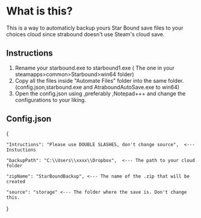 # What is this?
This is a way to automaticly backup yours Star Bound save files to your choices cloud since strabound doesn't use Steam's cloud save.

## Instructions

1. Rename your starbound.exe to starbound1.exe ( The one in your steamapps>common>Starbound>win64 folder)
2. Copy all the files inside "Automate Files" folder into the same folder. (config.json,starbound.exe and AtraboundAutoSave.exe to win64)
3. Open the config.json using ,preferably ,Notepad+++ and change the configurations to your liking.

## Config.json

{

    "Intructions": "Please use DOUBLE SLASHES, don't change source",  <--- Instuctions
    
    "backupPath": "C:\\Users\\xxxx\\Dropbox",  <--- The path to your cloud folder
    
    "zipName": "StarBoundBackup", <--- The name of the .zip that will be created 
    
    "source": "storage" <--- The folder where the save is. Don't change this.
    
}
